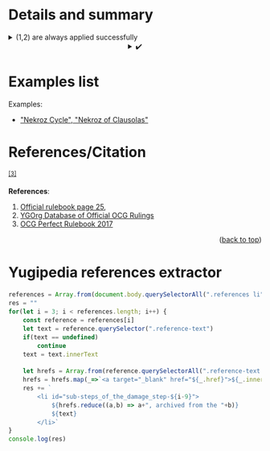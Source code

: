 # Details and summary

<details align="left">
    <summary>(1,2) are always applied successfully</summary>
    <img src="./images/image-1.png">(1900+700)-600 → 2000
</details>


<details align="left">
    <summary align="center">✔️</summary>                
    <ul>
        <li>
            <a target="_blank" href="https://db.ygoresources.com/qa#69">"Revendread Slayer", "Book of Moon"</a>
        </li>
    </ul>
</details>

# Examples list

Examples:
- ["Nekroz Cycle", "Nekroz of Clausolas"](https://db.ygoresources.com/qa#7022)

# References/Citation

<sup><a href="#psct_text_structure-3">[3]</a></sup>

**References**:
<p align="left">
	<ol>
		<li>
			<a target="_blank" href="https://www.yugioh-card.com/en/rulebook/">Official rulebook page 25</a>,
		</li>
		<li id="properly_special_summon-2">
			<a target="_blank" href="https://db.ygoresources.com/qa#10331">YGOrg Database of Official OCG Rulings</a>
		</li>
		<li>
            <a target="_blank" href="https://ygorganization.com/perfect-rulebook-2017/">OCG Perfect Rulebook 2017</a>
        </li>
	</ol>
</p>
<p align="right">(<a href="#readme-top">back to top</a>)</p>

# Yugipedia references extractor

```javascript
references = Array.from(document.body.querySelectorAll(".references li"))
res = ""
for(let i = 3; i < references.length; i++) {
    const reference = references[i]
    let text = reference.querySelector(".reference-text")
    if(text == undefined)
        continue
    text = text.innerText

    let hrefs = Array.from(reference.querySelectorAll(".reference-text cite a"))
    hrefs = hrefs.map(_=>`<a target="_blank" href="${_.href}">${_.innerText.replace("the original", "original")}</a>`)
    res += `
        <li id="sub-steps_of_the_damage_step-${i-9}">
            ${hrefs.reduce((a,b) => a+", archived from the "+b)}
            ${text}
        </li>`
}
console.log(res)
```
